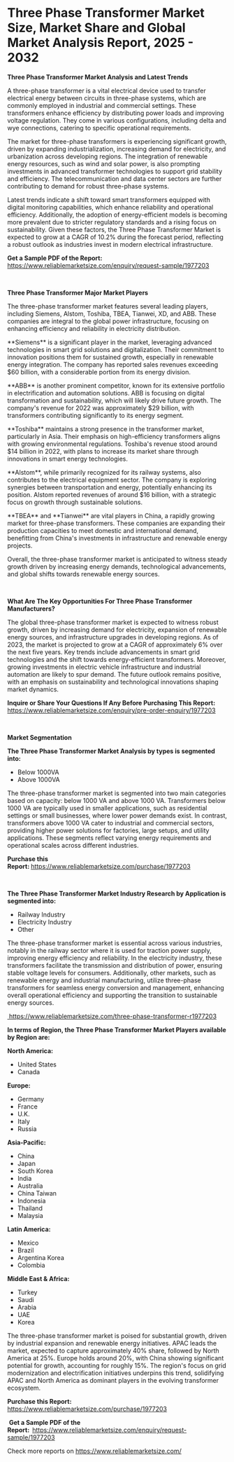 <p><h1>Three Phase Transformer Market Size, Market Share and Global Market Analysis Report, 2025 - 2032</h1></p><p><strong>Three Phase Transformer Market Analysis and Latest Trends</strong></p>
<p><p>A three-phase transformer is a vital electrical device used to transfer electrical energy between circuits in three-phase systems, which are commonly employed in industrial and commercial settings. These transformers enhance efficiency by distributing power loads and improving voltage regulation. They come in various configurations, including delta and wye connections, catering to specific operational requirements.</p><p>The market for three-phase transformers is experiencing significant growth, driven by expanding industrialization, increasing demand for electricity, and urbanization across developing regions. The integration of renewable energy resources, such as wind and solar power, is also prompting investments in advanced transformer technologies to support grid stability and efficiency. The telecommunication and data center sectors are further contributing to demand for robust three-phase systems.</p><p>Latest trends indicate a shift toward smart transformers equipped with digital monitoring capabilities, which enhance reliability and operational efficiency. Additionally, the adoption of energy-efficient models is becoming more prevalent due to stricter regulatory standards and a rising focus on sustainability. Given these factors, the Three Phase Transformer Market is expected to grow at a CAGR of 10.2% during the forecast period, reflecting a robust outlook as industries invest in modern electrical infrastructure.</p></p>
<p><strong>Get a Sample PDF of the Report:&nbsp;</strong> <a href="https://www.reliablemarketsize.com/enquiry/request-sample/1977203?utm_campaign=2319&utm_medium=2&utm_source=Github&utm_content=ia&utm_term=13022025&utm_id=three-phase-transformer">https://www.reliablemarketsize.com/enquiry/request-sample/1977203</a></p>
<p>&nbsp;</p>
<p><strong>Three Phase Transformer Major Market Players</strong></p>
<p><p>The three-phase transformer market features several leading players, including Siemens, Alstom, Toshiba, TBEA, Tianwei, XD, and ABB. These companies are integral to the global power infrastructure, focusing on enhancing efficiency and reliability in electricity distribution.</p><p>**Siemens** is a significant player in the market, leveraging advanced technologies in smart grid solutions and digitalization. Their commitment to innovation positions them for sustained growth, especially in renewable energy integration. The company has reported sales revenues exceeding $60 billion, with a considerable portion from its energy division.</p><p>**ABB** is another prominent competitor, known for its extensive portfolio in electrification and automation solutions. ABB is focusing on digital transformation and sustainability, which will likely drive future growth. The company's revenue for 2022 was approximately $29 billion, with transformers contributing significantly to its energy segment.</p><p>**Toshiba** maintains a strong presence in the transformer market, particularly in Asia. Their emphasis on high-efficiency transformers aligns with growing environmental regulations. Toshiba's revenue stood around $14 billion in 2022, with plans to increase its market share through innovations in smart energy technologies.</p><p>**Alstom**, while primarily recognized for its railway systems, also contributes to the electrical equipment sector. The company is exploring synergies between transportation and energy, potentially enhancing its position. Alstom reported revenues of around $16 billion, with a strategic focus on growth through sustainable solutions.</p><p>**TBEA** and **Tianwei** are vital players in China, a rapidly growing market for three-phase transformers. These companies are expanding their production capacities to meet domestic and international demand, benefitting from China's investments in infrastructure and renewable energy projects.</p><p>Overall, the three-phase transformer market is anticipated to witness steady growth driven by increasing energy demands, technological advancements, and global shifts towards renewable energy sources.</p></p>
<p>&nbsp;</p>
<p><strong>What Are The Key Opportunities For Three Phase Transformer Manufacturers?</strong></p>
<p><p>The global three-phase transformer market is expected to witness robust growth, driven by increasing demand for electricity, expansion of renewable energy sources, and infrastructure upgrades in developing regions. As of 2023, the market is projected to grow at a CAGR of approximately 6% over the next five years. Key trends include advancements in smart grid technologies and the shift towards energy-efficient transformers. Moreover, growing investments in electric vehicle infrastructure and industrial automation are likely to spur demand. The future outlook remains positive, with an emphasis on sustainability and technological innovations shaping market dynamics.</p></p>
<p><strong>Inquire or Share Your Questions If Any Before Purchasing This Report:</strong> <a href="https://www.reliablemarketsize.com/enquiry/pre-order-enquiry/1977203?utm_campaign=2319&utm_medium=2&utm_source=Github&utm_content=ia&utm_term=13022025&utm_id=three-phase-transformer">https://www.reliablemarketsize.com/enquiry/pre-order-enquiry/1977203</a></p>
<p>&nbsp;</p>
<p><strong>Market Segmentation</strong></p>
<p><strong>The Three Phase Transformer Market Analysis by types is segmented into:</strong></p>
<p><ul><li>Below 1000VA</li><li>Above 1000VA</li></ul></p>
<p><p>The three-phase transformer market is segmented into two main categories based on capacity: below 1000 VA and above 1000 VA. Transformers below 1000 VA are typically used in smaller applications, such as residential settings or small businesses, where lower power demands exist. In contrast, transformers above 1000 VA cater to industrial and commercial sectors, providing higher power solutions for factories, large setups, and utility applications. These segments reflect varying energy requirements and operational scales across different industries.</p></p>
<p><strong>Purchase this Report:&nbsp;</strong><a href="https://www.reliablemarketsize.com/purchase/1977203?utm_campaign=2319&utm_medium=2&utm_source=Github&utm_content=ia&utm_term=13022025&utm_id=three-phase-transformer">https://www.reliablemarketsize.com/purchase/1977203</a></p>
<p>&nbsp;</p>
<p><strong>The Three Phase Transformer Market Industry Research by Application is segmented into:</strong></p>
<p><ul><li>Railway Industry</li><li>Electricity Industry</li><li>Other</li></ul></p>
<p><p>The three-phase transformer market is essential across various industries, notably in the railway sector where it is used for traction power supply, improving energy efficiency and reliability. In the electricity industry, these transformers facilitate the transmission and distribution of power, ensuring stable voltage levels for consumers. Additionally, other markets, such as renewable energy and industrial manufacturing, utilize three-phase transformers for seamless energy conversion and management, enhancing overall operational efficiency and supporting the transition to sustainable energy sources.</p></p>
<p><a href="https://www.reliablemarketsize.com/three-phase-transformer-r1977203?utm_campaign=2319&utm_medium=2&utm_source=Github&utm_content=ia&utm_term=13022025&utm_id=three-phase-transformer">&nbsp;https://www.reliablemarketsize.com/three-phase-transformer-r1977203</a></p>
<p><strong>In terms of Region, the Three Phase Transformer Market Players available by Region are:</strong></p>
<p>
    <p> <strong> North America: </strong>
        <ul>
            <li>United States</li>
            <li>Canada</li>
        </ul>
        </p> 
    <p> <strong> Europe: </strong>
        <ul>
            <li>Germany</li>
            <li>France</li>
            <li>U.K.</li>
            <li>Italy</li>
            <li>Russia</li>
        </ul>
        </p> 
    <p> <strong> Asia-Pacific: </strong>
        <ul>
            <li>China</li>
            <li>Japan</li>
            <li>South Korea</li>
            <li>India</li>
            <li>Australia</li>
            <li>China Taiwan</li>
            <li>Indonesia</li>
            <li>Thailand</li>
            <li>Malaysia</li>
        </ul>
        </p> 
    <p> <strong> Latin America: </strong>
        <ul>
            <li>Mexico</li>
            <li>Brazil</li>
            <li>Argentina Korea</li>
            <li>Colombia</li>
        </ul>
        </p> 
    <p> <strong> Middle East & Africa: </strong>
        <ul>
            <li>Turkey</li>
            <li>Saudi</li>
            <li>Arabia</li>
            <li>UAE</li>
            <li>Korea</li>
        </ul>
    </p>
    </p>
<p><p>The three-phase transformer market is poised for substantial growth, driven by industrial expansion and renewable energy initiatives. APAC leads the market, expected to capture approximately 40% share, followed by North America at 25%. Europe holds around 20%, with China showing significant potential for growth, accounting for roughly 15%. The region's focus on grid modernization and electrification initiatives underpins this trend, solidifying APAC and North America as dominant players in the evolving transformer ecosystem.</p></p>
<p><strong>Purchase this Report: </strong><a href="https://www.reliablemarketsize.com/purchase/1977203?utm_campaign=2319&utm_medium=2&utm_source=Github&utm_content=ia&utm_term=13022025&utm_id=three-phase-transformer">https://www.reliablemarketsize.com/purchase/1977203</a></p>
<p>&nbsp;<strong>Get a Sample PDF of the Report:&nbsp;&nbsp;</strong><a href="https://www.reliablemarketsize.com/enquiry/request-sample/1977203?utm_campaign=2319&utm_medium=2&utm_source=Github&utm_content=ia&utm_term=13022025&utm_id=three-phase-transformer">https://www.reliablemarketsize.com/enquiry/request-sample/1977203</a></p>
<p><strong></strong></p>
<p>Check more reports on <a href="https://www.reliablemarketsize.com/?utm_campaign=2319&utm_medium=2&utm_source=Github&utm_content=ia&utm_term=13022025&utm_id=three-phase-transformer">https://www.reliablemarketsize.com/</a></p>